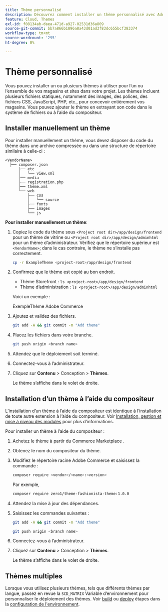 ```yaml
---
title: Thème personnalisé
description: Découvrez comment installer un thème personnalisé avec Adobe Commerce sur l’infrastructure cloud.
feature: Cloud, Themes
exl-id: f08134ab-daea-471d-a927-02531d36a809
source-git-commit: bb7a866b1896a8a43d01ad3f83dc655bcf383374
workflow-type: tm+mt
source-wordcount: '295'
ht-degree: 0%

---
```


# Thème personnalisé

Vous pouvez installer un ou plusieurs thèmes à utiliser pour l’un ou l’ensemble de vos magasins et sites dans votre projet. Les thèmes incluent plusieurs fichiers statiques, notamment des images, des polices, des fichiers CSS, JavaScript, PHP, etc., pour concevoir entièrement vos magasins. Vous pouvez ajouter le thème en extrayant son code dans le système de fichiers ou à l’aide du compositeur.

## Installer manuellement un thème

Pour installer manuellement un thème, vous devez disposer du code du thème dans une archive compressée ou dans une structure de répertoire similaire à celle-ci :

```text
<VendorName>
  ├── composer.json
      ├── etc
      │   └── view.xml
      ├── media
      ├── registration.php
      ├── theme.xml
      └── web
          ├── css
          │   └── source
          ├── fonts
          ├── images
          └── js
```

**Pour installer manuellement un thème**:

1. Copiez le code du thème sous `<Project root dir>/app/design/frontend` pour un thème de vitrine ou `<Project root dir>/app/design/adminhtml` pour un thème d’administrateur. Vérifiez que le répertoire supérieur est `<VendorName>`; dans le cas contraire, le thème ne s’installe pas correctement.

   ```bash
   cp -r ExampleTheme <project-root>/app/design/frontend
   ```

1. Confirmez que le thème est copié au bon endroit.

   * Thème Storefront : `ls <project-root>/app/design/frontend`
   * Thème d’administration : `ls <project-root>/app/design/adminhtml`

   Voici un exemple :

   ExempleThème Adobe Commerce

1. Ajoutez et validez des fichiers.

   ```bash
   git add -A && git commit -m "Add theme"
   ```

1. Placez les fichiers dans votre branche.

   ```bash
   git push origin <branch name>
   ```

1. Attendez que le déploiement soit terminé.
1. Connectez-vous à l’administrateur.
1. Cliquez sur **Contenu** > Conception > **Thèmes**.

   Le thème s’affiche dans le volet de droite.

## Installation d’un thème à l’aide du compositeur

L’installation d’un thème à l’aide du compositeur est identique à l’installation de toute autre extension à l’aide du compositeur. Voir [Installation, gestion et mise à niveau des modules](extensions.md) pour plus d’informations.

Pour installer un thème à l’aide du compositeur :

1. Achetez le thème à partir du Commerce Marketplace .
1. Obtenez le nom du compositeur du thème.
1. Modifiez le répertoire racine Adobe Commerce et saisissez la commande :

   ```bash
   composer require <vendor>/<name>:<version>
   ```

   Par exemple,

   ```bash
   composer require zero1/theme-fashionista-theme:1.0.0
   ```

1. Attendez la mise à jour des dépendances.
1. Saisissez les commandes suivantes :

   ```bash
   git add -A && git commit -m "Add theme"
   ```

   ```bash
   git push origin <branch name>
   ```

1. Connectez-vous à l’administrateur.
1. Cliquez sur **Contenu** > Conception > **Thèmes**.

   Le thème s’affiche dans le volet de droite.

## Thèmes multiples

Lorsque vous utilisez plusieurs thèmes, tels que différents thèmes par langue, passez en revue la `SCD_MATRIX` Variable d’environnement pour personnaliser le déploiement des thèmes. Voir [build](../environment/variables-build.md#scd_matrix) ou [deploy](../environment/variables-deploy.md#scd_matrix) étapes dans la [configuration de l&#39;environnement](../environment/configure-env-yaml.md).
